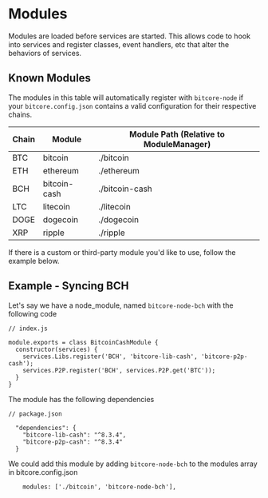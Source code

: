 # Modules
Modules are loaded before services are started. This allows code to hook into services and register classes, event handlers, etc that alter the behaviors of services.

## Known Modules
The modules in this table will automatically register with `bitcore-node` if your `bitcore.config.json` contains a valid configuration for their respective chains.

| Chain          | Module         | Module Path (Relative to ModuleManager) |
| -------------- | -------------- | -------------- |
| BTC            | bitcoin        | ./bitcoin      |
| ETH            | ethereum       | ./ethereum     |
| BCH            | bitcoin-cash   | ./bitcoin-cash |
| LTC            | litecoin       | ./litecoin     |
| DOGE           | dogecoin       | ./dogecoin     |
| XRP            | ripple         | ./ripple       |

If there is a custom or third-party module you'd like to use, follow the example below.

## Example - Syncing BCH
Let's say we have a node_module, named `bitcore-node-bch` with the following code

```
// index.js

module.exports = class BitcoinCashModule {
  constructor(services) {
    services.Libs.register('BCH', 'bitcore-lib-cash', 'bitcore-p2p-cash');
    services.P2P.register('BCH', services.P2P.get('BTC'));
  }
}
```

The module has the following dependencies
```
// package.json

  "dependencies": {
    "bitcore-lib-cash": "^8.3.4",
    "bitcore-p2p-cash": "^8.3.4"
  }

```

We could add this module by adding `bitcore-node-bch` to the modules array in bitcore.config.json

```
    modules: ['./bitcoin', 'bitcore-node-bch'],
```
